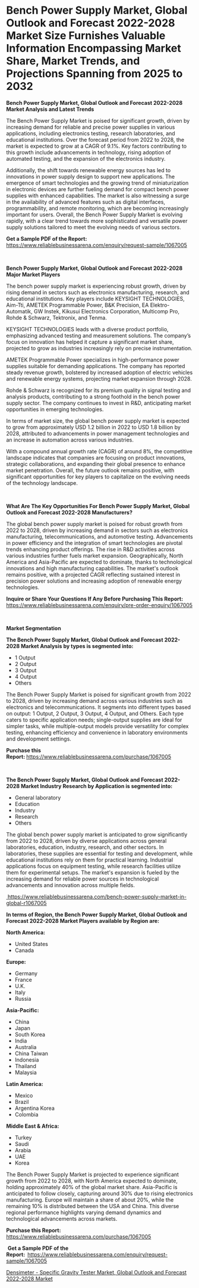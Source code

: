 <p><h1>Bench Power Supply Market, Global Outlook and Forecast 2022-2028 Market Size Furnishes Valuable Information Encompassing Market Share, Market Trends, and Projections Spanning from 2025 to 2032</h1></p><p><strong>Bench Power Supply Market, Global Outlook and Forecast 2022-2028 Market Analysis and Latest Trends</strong></p>
<p><p>The Bench Power Supply Market is poised for significant growth, driven by increasing demand for reliable and precise power supplies in various applications, including electronics testing, research laboratories, and educational institutions. Over the forecast period from 2022 to 2028, the market is expected to grow at a CAGR of 9.1%. Key factors contributing to this growth include advancements in technology, rising adoption of automated testing, and the expansion of the electronics industry.</p><p>Additionally, the shift towards renewable energy sources has led to innovations in power supply design to support new applications. The emergence of smart technologies and the growing trend of miniaturization in electronic devices are further fueling demand for compact bench power supplies with enhanced capabilities. The market is also witnessing a surge in the availability of advanced features such as digital interfaces, programmability, and remote monitoring, which are becoming increasingly important for users. Overall, the Bench Power Supply Market is evolving rapidly, with a clear trend towards more sophisticated and versatile power supply solutions tailored to meet the evolving needs of various sectors.</p></p>
<p><strong>Get a Sample PDF of the Report:&nbsp;</strong> <a href="https://www.reliablebusinessarena.com/enquiry/request-sample/1067005?utm_campaign=2647&utm_medium=2&utm_source=Github&utm_content=ia&utm_term=21032025&utm_id=bench-power-supply-market-global-outlook-and-forecast-2022-2028">https://www.reliablebusinessarena.com/enquiry/request-sample/1067005</a></p>
<p>&nbsp;</p>
<p><strong>Bench Power Supply Market, Global Outlook and Forecast 2022-2028 Major Market Players</strong></p>
<p><p>The bench power supply market is experiencing robust growth, driven by rising demand in sectors such as electronics manufacturing, research, and educational institutions. Key players include KEYSIGHT TECHNOLOGIES, Aim-Tti, AMETEK Programmable Power, B&K Precision, EA Elektro-Automatik, GW Instek, Kikusui Electronics Corporation, Multicomp Pro, Rohde & Schwarz, Tektronix, and Tenma.</p><p>KEYSIGHT TECHNOLOGIES leads with a diverse product portfolio, emphasizing advanced testing and measurement solutions. The company’s focus on innovation has helped it capture a significant market share, projected to grow as industries increasingly rely on precise instrumentation.</p><p>AMETEK Programmable Power specializes in high-performance power supplies suitable for demanding applications. The company has reported steady revenue growth, bolstered by increased adoption of electric vehicles and renewable energy systems, projecting market expansion through 2028.</p><p>Rohde & Schwarz is recognized for its premium quality in signal testing and analysis products, contributing to a strong foothold in the bench power supply sector. The company continues to invest in R&D, anticipating market opportunities in emerging technologies.</p><p>In terms of market size, the global bench power supply market is expected to grow from approximately USD 1.2 billion in 2022 to USD 1.8 billion by 2028, attributed to advancements in power management technologies and an increase in automation across various industries.</p><p>With a compound annual growth rate (CAGR) of around 8%, the competitive landscape indicates that companies are focusing on product innovations, strategic collaborations, and expanding their global presence to enhance market penetration. Overall, the future outlook remains positive, with significant opportunities for key players to capitalize on the evolving needs of the technology landscape.</p></p>
<p>&nbsp;</p>
<p><strong>What Are The Key Opportunities For Bench Power Supply Market, Global Outlook and Forecast 2022-2028 Manufacturers?</strong></p>
<p><p>The global bench power supply market is poised for robust growth from 2022 to 2028, driven by increasing demand in sectors such as electronics manufacturing, telecommunications, and automotive testing. Advancements in power efficiency and the integration of smart technologies are pivotal trends enhancing product offerings. The rise in R&D activities across various industries further fuels market expansion. Geographically, North America and Asia-Pacific are expected to dominate, thanks to technological innovations and high manufacturing capabilities. The market's outlook remains positive, with a projected CAGR reflecting sustained interest in precision power solutions and increasing adoption of renewable energy technologies.</p></p>
<p><strong>Inquire or Share Your Questions If Any Before Purchasing This Report:</strong> <a href="https://www.reliablebusinessarena.com/enquiry/pre-order-enquiry/1067005?utm_campaign=2647&utm_medium=2&utm_source=Github&utm_content=ia&utm_term=21032025&utm_id=bench-power-supply-market-global-outlook-and-forecast-2022-2028">https://www.reliablebusinessarena.com/enquiry/pre-order-enquiry/1067005</a></p>
<p>&nbsp;</p>
<p><strong>Market Segmentation</strong></p>
<p><strong>The Bench Power Supply Market, Global Outlook and Forecast 2022-2028 Market Analysis by types is segmented into:</strong></p>
<p><ul><li>1 Output</li><li>2 Output</li><li>3 Output</li><li>4 Output</li><li>Others</li></ul></p>
<p><p>The Bench Power Supply Market is poised for significant growth from 2022 to 2028, driven by increasing demand across various industries such as electronics and telecommunications. It segments into different types based on output: 1 Output, 2 Output, 3 Output, 4 Output, and Others. Each type caters to specific application needs; single-output supplies are ideal for simpler tasks, while multiple-output models provide versatility for complex testing, enhancing efficiency and convenience in laboratory environments and development settings.</p></p>
<p><strong>Purchase this Report:&nbsp;</strong><a href="https://www.reliablebusinessarena.com/purchase/1067005?utm_campaign=2647&utm_medium=2&utm_source=Github&utm_content=ia&utm_term=21032025&utm_id=bench-power-supply-market-global-outlook-and-forecast-2022-2028">https://www.reliablebusinessarena.com/purchase/1067005</a></p>
<p>&nbsp;</p>
<p><strong>The Bench Power Supply Market, Global Outlook and Forecast 2022-2028 Market Industry Research by Application is segmented into:</strong></p>
<p><ul><li>General laboratory</li><li>Education</li><li>Industry</li><li>Research</li><li>Others</li></ul></p>
<p><p>The global bench power supply market is anticipated to grow significantly from 2022 to 2028, driven by diverse applications across general laboratories, education, industry, research, and other sectors. In laboratories, these supplies are essential for testing and development, while educational institutions rely on them for practical learning. Industrial applications focus on equipment testing, while research facilities utilize them for experimental setups. The market's expansion is fueled by the increasing demand for reliable power sources in technological advancements and innovation across multiple fields.</p></p>
<p><a href="https://www.reliablebusinessarena.com/bench-power-supply-market-in-global-r1067005?utm_campaign=2647&utm_medium=2&utm_source=Github&utm_content=ia&utm_term=21032025&utm_id=bench-power-supply-market-global-outlook-and-forecast-2022-2028">&nbsp;https://www.reliablebusinessarena.com/bench-power-supply-market-in-global-r1067005</a></p>
<p><strong>In terms of Region, the Bench Power Supply Market, Global Outlook and Forecast 2022-2028 Market Players available by Region are:</strong></p>
<p>
    <p> <strong> North America: </strong>
        <ul>
            <li>United States</li>
            <li>Canada</li>
        </ul>
        </p> 
    <p> <strong> Europe: </strong>
        <ul>
            <li>Germany</li>
            <li>France</li>
            <li>U.K.</li>
            <li>Italy</li>
            <li>Russia</li>
        </ul>
        </p> 
    <p> <strong> Asia-Pacific: </strong>
        <ul>
            <li>China</li>
            <li>Japan</li>
            <li>South Korea</li>
            <li>India</li>
            <li>Australia</li>
            <li>China Taiwan</li>
            <li>Indonesia</li>
            <li>Thailand</li>
            <li>Malaysia</li>
        </ul>
        </p> 
    <p> <strong> Latin America: </strong>
        <ul>
            <li>Mexico</li>
            <li>Brazil</li>
            <li>Argentina Korea</li>
            <li>Colombia</li>
        </ul>
        </p> 
    <p> <strong> Middle East & Africa: </strong>
        <ul>
            <li>Turkey</li>
            <li>Saudi</li>
            <li>Arabia</li>
            <li>UAE</li>
            <li>Korea</li>
        </ul>
    </p>
    </p>
<p><p>The Bench Power Supply Market is projected to experience significant growth from 2022 to 2028, with North America expected to dominate, holding approximately 40% of the global market share. Asia-Pacific is anticipated to follow closely, capturing around 30% due to rising electronics manufacturing. Europe will maintain a share of about 20%, while the remaining 10% is distributed between the USA and China. This diverse regional performance highlights varying demand dynamics and technological advancements across markets.</p></p>
<p><strong>Purchase this Report: </strong><a href="https://www.reliablebusinessarena.com/purchase/1067005?utm_campaign=2647&utm_medium=2&utm_source=Github&utm_content=ia&utm_term=21032025&utm_id=bench-power-supply-market-global-outlook-and-forecast-2022-2028">https://www.reliablebusinessarena.com/purchase/1067005</a></p>
<p>&nbsp;<strong>Get a Sample PDF of the Report:&nbsp;&nbsp;</strong><a href="https://www.reliablebusinessarena.com/enquiry/request-sample/1067005?utm_campaign=2647&utm_medium=2&utm_source=Github&utm_content=ia&utm_term=21032025&utm_id=bench-power-supply-market-global-outlook-and-forecast-2022-2028">https://www.reliablebusinessarena.com/enquiry/request-sample/1067005</a></p>
<p><strong></strong></p>
<p><p><a href="https://github.com/chillwervenu/Market-Research-Report-List-1/blob/main/densimeter-specific-gravity-tester-market-global-outlook-and-forecast-2022-2028-market.md?utm_campaign=2647&utm_medium=2&utm_source=Github&utm_content=ia&utm_term=21032025&utm_id=bench-power-supply-market-global-outlook-and-forecast-2022-2028">Densimeter - Specific Gravity Tester Market, Global Outlook and Forecast 2022-2028 Market</a></p></p>
